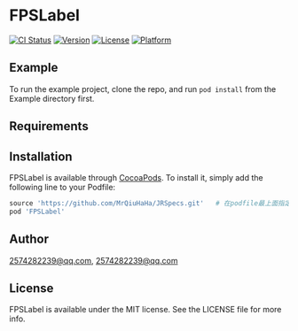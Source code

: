 # FPSLabel

[![CI Status](https://img.shields.io/travis/2574282239@qq.com/FPSLabel.svg?style=flat)](https://travis-ci.org/2574282239@qq.com/FPSLabel)
[![Version](https://img.shields.io/cocoapods/v/FPSLabel.svg?style=flat)](https://cocoapods.org/pods/FPSLabel)
[![License](https://img.shields.io/cocoapods/l/FPSLabel.svg?style=flat)](https://cocoapods.org/pods/FPSLabel)
[![Platform](https://img.shields.io/cocoapods/p/FPSLabel.svg?style=flat)](https://cocoapods.org/pods/FPSLabel)

## Example

To run the example project, clone the repo, and run `pod install` from the Example directory first.

## Requirements

## Installation

FPSLabel is available through [CocoaPods](https://cocoapods.org). To install
it, simply add the following line to your Podfile:

```ruby
source 'https://github.com/MrQiuHaHa/JRSpecs.git'   # 在podfile最上面指定源
pod 'FPSLabel'
```

## Author

2574282239@qq.com, 2574282239@qq.com

## License

FPSLabel is available under the MIT license. See the LICENSE file for more info.
